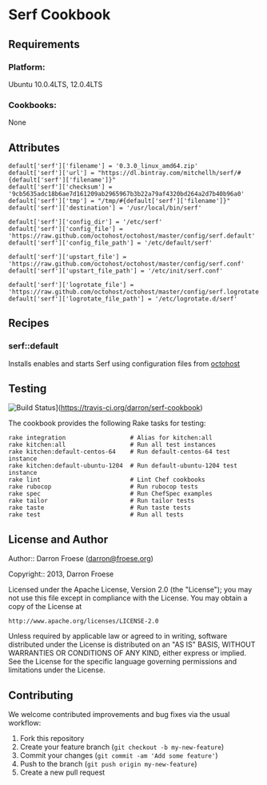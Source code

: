 Serf Cookbook
=================

Requirements
------------

### Platform:

Ubuntu 10.0.4LTS, 12.0.4LTS

### Cookbooks:

None

Attributes
----------

```
default['serf']['filename'] = '0.3.0_linux_amd64.zip'
default['serf']['url'] = "https://dl.bintray.com/mitchellh/serf/#{default['serf']['filename']}"
default['serf']['checksum'] = '9cb5635adc18b6ae7d161209ab2965967b3b22a79af4320bd264a2d7b40b96a0'
default['serf']['tmp'] = "/tmp/#{default['serf']['filename']}"
default['serf']['destination'] = '/usr/local/bin/serf'

default['serf']['config_dir'] = '/etc/serf'
default['serf']['config_file'] = 'https://raw.github.com/octohost/octohost/master/config/serf.default'
default['serf']['config_file_path'] = '/etc/default/serf'

default['serf']['upstart_file'] = 'https://raw.github.com/octohost/octohost/master/config/serf.conf'
default['serf']['upstart_file_path'] = '/etc/init/serf.conf'

default['serf']['logrotate_file'] = 'https://raw.github.com/octohost/octohost/master/config/serf.logrotate'
default['serf']['logrotate_file_path'] = '/etc/logrotate.d/serf'
```

Recipes
-------

### serf::default

Installs enables and starts Serf using configuration files from [octohost](https://github.com/octohost/octohost)

Testing
-------

![Build Status](https://travis-ci.org/darron/serf-cookbook.png?branch=master)](https://travis-ci.org/darron/serf-cookbook)

The cookbook provides the following Rake tasks for testing:

    rake integration                  # Alias for kitchen:all
    rake kitchen:all                  # Run all test instances
    rake kitchen:default-centos-64    # Run default-centos-64 test instance
    rake kitchen:default-ubuntu-1204  # Run default-ubuntu-1204 test instance
    rake lint                         # Lint Chef cookbooks
    rake rubocop                      # Run rubocop tests
    rake spec                         # Run ChefSpec examples
    rake tailor                       # Run tailor tests
    rake taste                        # Run taste tests
    rake test                         # Run all tests

License and Author
------------------

Author:: Darron Froese (darron@froese.org)

Copyright:: 2013, Darron Froese

Licensed under the Apache License, Version 2.0 (the "License");
you may not use this file except in compliance with the License.
You may obtain a copy of the License at

    http://www.apache.org/licenses/LICENSE-2.0

Unless required by applicable law or agreed to in writing, software
distributed under the License is distributed on an "AS IS" BASIS,
WITHOUT WARRANTIES OR CONDITIONS OF ANY KIND, either express or implied.
See the License for the specific language governing permissions and
limitations under the License.

Contributing
------------

We welcome contributed improvements and bug fixes via the usual workflow:

1. Fork this repository
2. Create your feature branch (`git checkout -b my-new-feature`)
3. Commit your changes (`git commit -am 'Add some feature'`)
4. Push to the branch (`git push origin my-new-feature`)
5. Create a new pull request
